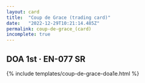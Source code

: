 ```yaml
---
layout: card
title:  "Coup de Grace (trading card)"
date:   "2022-12-29T10:21:14.485Z"
permalink: coup-de-grace_(card)
incomplete: true
---
```


## DOA 1st &middot; EN-077 SR

{% include templates/coup-de-grace-doa1e.html %}
